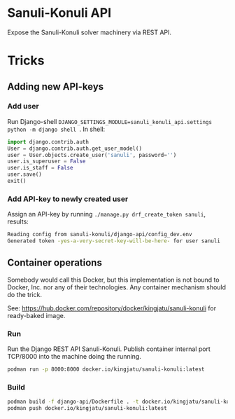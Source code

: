 # Sanuli-Konuli API
Expose the Sanuli-Konuli solver machinery via REST API.

# Tricks

## Adding new API-keys

### Add user
Run Django-shell `DJANGO_SETTINGS_MODULE=sanuli_konuli_api.settings python -m django shell
`. In shell:

```python
import django.contrib.auth
User = django.contrib.auth.get_user_model()
user = User.objects.create_user('sanuli', password='')
user.is_superuser = False
user.is_staff = False
user.save()
exit()
```

### Add API-key to newly created user

Assign an API-key by running `./manage.py drf_create_token sanuli`,
results:
```bash
Reading config from sanuli-konuli/django-api/config_dev.env
Generated token -yes-a-very-secret-key-will-be-here- for user sanuli
```

## Container operations
Somebody would call this Docker, but this implementation is not bound to
Docker, Inc. nor any of their technologies. Any container mechanism should
do the trick.

See: https://hub.docker.com/repository/docker/kingjatu/sanuli-konuli for ready-baked image.

### Run
Run the Django REST API Sanuli-Konuli.
Publish container internal port TCP/8000 into the machine doing the running.
```bash
podman run -p 8000:8000 docker.io/kingjatu/sanuli-konuli:latest
```

### Build
```bash
podman build -f django-api/Dockerfile . -t docker.io/kingjatu/sanuli-konuli:latest
podman push docker.io/kingjatu/sanuli-konuli:latest
```